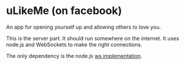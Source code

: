 # uLikeMe (on facebook)

An app for opening yourself up and allowing others to love you.

This is the server part. It should run somewhere on the internet.
It uses node.js and WebSockets to make the right connections.

The only dependency is the node.js [ws implementation](http://einaros.github.io/ws/).
